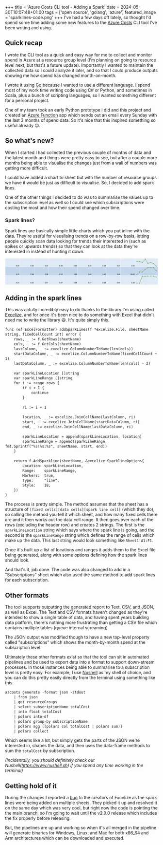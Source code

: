 +++
title = 'Azure Costs CLI tool - Adding a Spark'
date = 2024-05-30T10:07:48+01:00
tags = ['open source', 'golang', 'azure']
featured_image = 'sparklines-code.png'
+++
I've had a few days off lately, so thought I'd spend some time adding some new features to the [Azure Costs](/projects/azcosts) CLI tool I've been writing and using.

## Quick recap

I wrote the CLI tool as a quick and easy way for me to collect and monitor spend in Azure at a resource group level (I'm planning on going to resource level next, but that's a future update). Importantly I wanted to maintain the collected data so I could analyze it later, and so that I could produce outputs showing me how spend has changed month-on-month.

I wrote it using [Go](https://go.dev) because I wanted to use a different language. I spend most of my work time writing code using C# or Python, and sometimes in Scala, plus a bunch of scripting languages, so I wanted something different for a personal project.

One of my team took an early Python prototype I did and this project and created an [Azure Function](https://learn.microsoft.com/azure/azure-functions/functions-overview) app which sends out an email every Sunday with the last 3 months of spend data. So it's nice that this inspired something so useful already :heart_eyes:.

## So what's new?

When I started I had collected the previous couple of months of data and the latest month and things were pretty easy to see, but after a couple more months being able to visualise the changes just from a wall of numbers was getting more difficult.

I could have added a chart to sheet but with the number of resource groups we have it would be just as difficult to visualise. So, I decided to add spark lines.

One of the other things I decided to do was to summarise the values up to the subscription level as well so I could see which subscriptions were costing the most and how their spend changed over time.

### Spark lines?

Spark lines are basically simple little charts which you put inline with the data. They're useful for visualising trends on a row-by-row basis, letting people quickly scan data looking for trends their interested in (such as spikes or upwards trends) so that they can look at the data they're interested in instead of hunting it down.

![Example spark line](sparkline.png "Example spark line")

## Adding in the spark lines

This was actully incredibly easy to do thanks to the library I'm using called [Excelize](https://xuri.me/excelize/), and for once it's been nice to do something with Excel that didn't need me to write the library :laughing:. It's quite simply this.

```golang
func (ef ExcelFormatter) addSparkLines(f *excelize.File, sheetName string, fixedCellCount int) error {
	rows, _ := f.GetRows(sheetName)
    cols, _ := f.GetCols(sheetName)
    lastColumn, _ := excelize.ColumnNumberToName(len(cols))
    startDataColumn, _ := excelize.ColumnNumberToName(fixedCellCount + 1)
    lastDataColumn, _ := excelize.ColumnNumberToName(len(cols) - 2)

    var sparkLineLocation []string
    var sparkLineRange []string
    for i := range rows {
        if i < 1 {
            continue
        }

        ri := i + 1

        location, _ := excelize.JoinCellName(lastColumn, ri)
        start, _ := excelize.JoinCellName(startDataColumn, ri)
        end, _ := excelize.JoinCellName(lastDataColumn, ri)

        sparkLineLocation = append(sparkLineLocation, location)
        sparkLineRange = append(sparkLineRange, fmt.Sprintf("%s!%s:%s", sheetName, start, end))
    }

    return f.AddSparkline(sheetName, &excelize.SparklineOptions{
        Location: sparkLineLocation,
        Range:    sparkLineRange,
        Markers:  true,
        Type:     "line",
        Style:    18,
    })
}
```

The process is pretty simple. The method assumes that the sheet has a structure of `[fixed cells][data cells][spark line cell]` (which they do), so calling the method you tell it which sheet, and how many fixed cells there are and it then works out the data cell range. It then goes over each of the rows (excluding the header row) and creates 2 strings. The first is the `sparkLineLocation` string which says where the spark line is going, and the second is the `sparkLineRange` string which defines the range of cells which make up the data. This last string would look something like `Sheet1!A1:F1`.

Once it's built up a list of locations and ranges it adds them to the Excel file being generated, along with some options defining how the spark lines should look.

And that's it, job done. The code was also changed to add in a "Subscriptions" sheet which also used the same method to add spark lines for each subscription.

## Other formats

The tool supports outputting the generated report to Text, CSV, and JSON, as well as Excel. The Text and CSV formats haven't changed as they're intended to show a single table of data, and having spent years building data platform, there's nothing more frustrating than getting a CSV file which contains multiple tables (queue internal screaming).

The JSON output was modified though to have a new top-level property called "subscriptions" which shows the month-by-month spend at the subscription level.

Ultimately these other formats exist so that the tool can sit in automated pipelines and be used to export data into a format to support down-stream processes. In those instances being able to summarise to a subscription level is pretty easy. For example, I use [Nushell](https://www.nushell.sh) as my shell of choice, and you can do this pretty easily directly from the terminal using something like this.

```shell
azcosts generate -format json -stdout
    | from json
    | get resourceGroups
    | select subscriptionName totalCost
    | into float totalCost
    | polars into-df
    | polars group-by subscriptionName
    | polars agg [(polars col totalCost | polars sum)]
    | polars collect
```

Which seems like a lot, but simply gets the parts of the JSON we're interested in, shapes the data, and then uses the data-frame methods to sum the `totalCost` by subscription.

_(Incidentally, you should definitely check out Nushell(https://www.nushell.sh) if you spend any time working in the terminal)_

## Getting hold of it

During the changes I reported a [bug](https://github.com/qax-os/excelize/issues/1910) to the creators of Excelize as the spark lines were being added on multiple sheets. They picked it up and resolved it on the same day which was very cool, but right now the code is pointing the the main branch, so I'm going to wait until the v2.9.0 release which includes the fix properly before releasing.

But, the pipelines are up and working so when it's all merged in the pipeline will generate binaries for Windows, Linux, and Mac for both x86_64 and Arm architectures which can be downloaded and executed.
